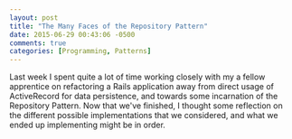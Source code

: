 ```yaml
---
layout: post
title: "The Many Faces of the Repository Pattern"
date: 2015-06-29 00:43:06 -0500
comments: true
categories: [Programming, Patterns]
---
```


Last week I spent quite a lot of time working closely with my a fellow
apprentice on refactoring a Rails application away from direct usage
of ActiveRecord for data persistence, and towards some incarnation of
the Repository Pattern. Now that we've finished, I thought some
reflection on the different possible implementations that we
considered, and what we ended up implementing might be in order.

<!--more-->
